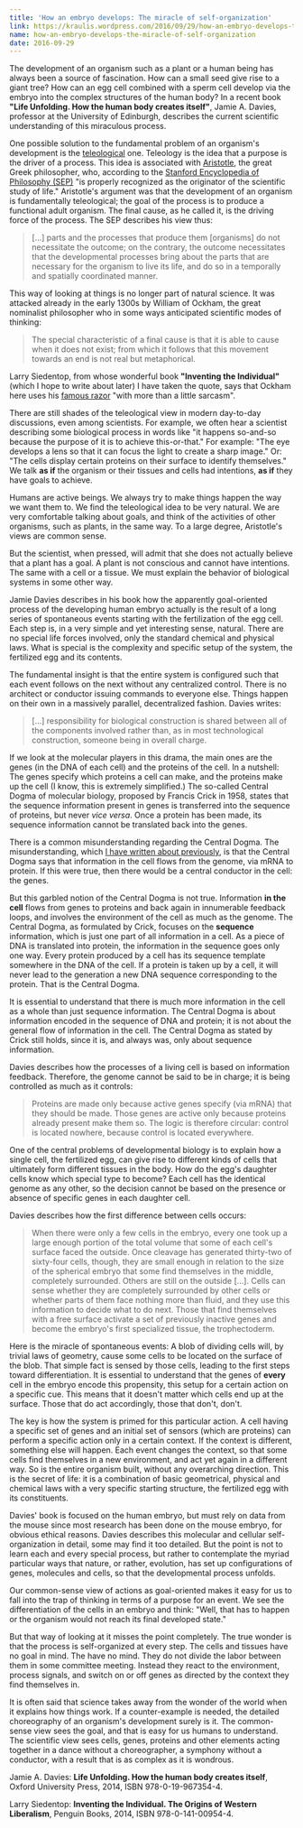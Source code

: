 ```yaml
---
title: 'How an embryo develops: The miracle of self-organization'
link: https://kraulis.wordpress.com/2016/09/29/how-an-embryo-develops-the-miracle-of-self-organization/
name: how-an-embryo-develops-the-miracle-of-self-organization
date: 2016-09-29
---
```

The development of an organism such as a plant or a human being has always been a source of fascination. How can a small seed give rise to a giant tree? How can an egg cell combined with a sperm cell develop via the embryo into the complex structures of the human body? In a recent book **"Life Unfolding. How the human body creates itself"**, Jamie A. Davies, professor at the University of Edinburgh, describes the current scientific understanding of this miraculous process.

One possible solution to the fundamental problem of an organism's development is the [teleological](https://en.wikipedia.org/wiki/Teleology) one. Teleology is the idea that a purpose is the driver of a process. This idea is associated with [Aristotle](https://en.wikipedia.org/wiki/Aristotle), the great Greek philosopher, who, according to the [Stanford Encyclopedia of Philosophy (SEP)](http://plato.stanford.edu/entries/aristotle-biology/) "is properly recognized as the originator of the scientific study of life." Aristotle's argument was that the development of an organism is fundamentally teleological; the goal of the process is to produce a functional adult organism. The final cause, as he called it, is the driving force of the process. The SEP describes his view thus:

> [...] parts and the processes that produce them [organisms] do not necessitate the outcome; on the contrary, the outcome necessitates that the developmental processes bring about the parts that are necessary for the organism to live its life, and do so in a temporally and spatially coordinated manner.



This way of looking at things is no longer part of natural science. It was attacked already in the early 1300s by William of Ockham, the great nominalist philosopher who in some ways anticipated scientific modes of thinking:

> The special characteristic of a final cause is that it is able to cause when it does not exist; from which it follows that this movement towards an end is not real but metaphorical.

Larry Siedentop, from whose wonderful book **"Inventing the Individual"** (which I hope to write about later) I have taken the quote, says that Ockham here uses his [famous razor](https://en.wikipedia.org/wiki/Occam%27s_razor) "with more than a little sarcasm".

There are still shades of the teleological view in modern day-to-day discussions, even among scientists. For example, we often hear a scientist describing some biological process in words like "it happens so-and-so because the purpose of it is to achieve this-or-that." For example: "The eye develops a lens so that it can focus the light to create a sharp image." Or: "The cells display certain proteins on their surface to identify themselves." We talk **as if** the organism or their tissues and cells had intentions, **as if** they have goals to achieve.

Humans are active beings. We always try to make things happen the way we want them to. We find the teleological idea to be very natural. We are very comfortable talking about goals, and think of the activities of other organisms, such as plants, in the same way. To a large degree, Aristotle's views are common sense.

But the scientist, when pressed, will admit that she does not actually believe that a plant has a goal. A plant is not conscious and cannot have intentions. The same with a cell or a tissue. We must explain the behavior of biological systems in some other way.

Jamie Davies describes in his book how the apparently goal-oriented process of the developing human embryo actually is the result of a long series of spontaneous events starting with the fertilization of the egg cell. Each step is, in a very simple and yet interesting sense, natural. There are no special life forces involved, only the standard chemical and physical laws. What is special is the complexity and specific setup of the system, the fertilized egg and its contents.

The fundamental insight is that the entire system is configured such that each event follows on the next without any centralized control. There is no architect or conductor issuing commands to everyone else. Things happen on their own in a massively parallel, decentralized fashion. Davies writes:

> [...] responsibility for biological construction is shared between all of the components involved rather than, as in most technological construction, someone being in overall charge.

If we look at the molecular players in this drama, the main ones are the genes (in the DNA of each cell) and the proteins of the cell. In a nutshell: The genes specify which proteins a cell can make, and the proteins make up the cell (I know, this is extremely simplified.) The so-called Central Dogma of molecular biology, proposed by Francis Crick in 1958, states that the sequence information present in genes is transferred into the sequence of proteins, but never *vice versa*. Once a protein has been made, its sequence information cannot be translated back into the genes.

There is a common misunderstanding regarding the Central Dogma. The misunderstanding, which [I have written about previously](/posts/), is that the Central Dogma says that information in the cell flows from the genome, via mRNA to protein. If this were true, then there would be a central conductor in the cell: the genes.

But this garbled notion of the Central Dogma is not true. Information **in the cell** flows from genes to proteins and back again in innumerable feedback loops, and involves the environment of the cell as much as the genome. The Central Dogma, as formulated by Crick, focuses on the **sequence** information, which is just one part of all information in a cell. As a piece of DNA is translated into protein, the information in the sequence goes only one way. Every protein produced by a cell has its sequence template somewhere in the DNA of the cell. If a protein is taken up by a cell, it will never lead to the generation a new DNA sequence corresponding to the protein. That is the Central Dogma.

It is essential to understand that there is much more information in the cell as a whole than just sequence information. The Central Dogma is about information encoded in the sequence of DNA and protein; it is not about the general flow of information in the cell. The Central Dogma as stated by Crick still holds, since it is, and always was, only about sequence information.

Davies describes how the processes of a living cell is based on information feedback. Therefore, the genome cannot be said to be in charge; it is being controlled as much as it controls:

> Proteins are made only because active genes specify (via mRNA) that they should be made. Those genes are active only because proteins already present make them so. The logic is therefore circular: control is located nowhere, because control is located everywhere.

One of the central problems of developmental biology is to explain how a single cell, the fertilized egg, can give rise to different kinds of cells that ultimately form different tissues in the body. How do the egg's daughter cells know which special type to become? Each cell has the identical genome as any other, so the decision cannot be based on the presence or absence of specific genes in each daughter cell.

Davies describes how the first difference between cells occurs:

> When there were only a few cells in the embryo, every one took up a large enough portion of the total volume that some of each cell's surface faced the outside. Once cleavage has generated thirty-two of sixty-four cells, though, they are small enough in relation to the size of the spherical embryo that some find themselves in the middle, completely surrounded. Others are still on the outside [...]. Cells can sense whether they are completely surrounded by other cells or whether parts of them face nothing more than fluid, and they use this information to decide what to do next. Those that find themselves with a free surface activate a set of previously inactive genes and become the embryo's first specialized tissue, the trophectoderm.

Here is the miracle of spontaneous events: A blob of dividing cells will, by trivial laws of geometry, cause some cells to be located on the surface of the blob. That simple fact is sensed by those cells, leading to the first steps toward differentiation. It is essential to understand that the genes of **every** cell in the embryo encode this propensity, this setup for a certain action on a specific cue. This means that it doesn't matter which cells end up at the surface. Those that do act accordingly, those that don't, don't.

The key is how the system is primed for this particular action. A cell having a specific set of genes and an initial set of sensors (which are proteins) can perform a specific action only in a certain context. If the context is different, something else will happen. Each event changes the context, so that some cells find themselves in a new environment, and act yet again in a different way. So is the entire organism built, without any overarching direction. This is the secret of life: it is a combination of basic geometrical, physical and chemical laws with a very specific starting structure, the fertilized egg with its constituents.

Davies' book is focused on the human embryo, but must rely on data from the mouse since most research has been done on the mouse embryo, for obvious ethical reasons. Davies describes this molecular and cellular self-organization in detail, some may find it too detailed. But the point is not to learn each and every special process, but rather to contemplate the myriad particular ways that nature, or rather, evolution, has set up configurations of genes, molecules and cells, so that the developmental process unfolds.

Our common-sense view of actions as goal-oriented makes it easy for us to fall into the trap of thinking in terms of a purpose for an event. We see the differentiation of the cells in an embryo and think: "Well, that has to happen or the organism would not reach its final developed state."

But that way of looking at it misses the point completely. The true wonder is that the process is self-organized at every step. The cells and tissues have no goal in mind. The have no mind. They do not divide the labor between them in some committee meeting. Instead they react to the environment, process signals, and switch on or off genes as directed by the context they find themselves in.

It is often said that science takes away from the wonder of the world when it explains how things work. If a counter-example is needed, the detailed choreography of an organism's development surely is it. The common-sense view sees the goal, and that is easy for us humans to understand. The scientific view sees cells, genes, proteins and other elements acting together in a dance without a choreographer, a symphony without a conductor, with a result that is as complex as it is wondrous.

Jamie A. Davies: **Life Unfolding. How the human body creates itself**, Oxford University Press, 2014, ISBN 978-0-19-967354-4.

Larry Siedentop: **Inventing the Individual. The Origins of Western Liberalism**, Penguin Books, 2014, ISBN 978-0-141-00954-4.

